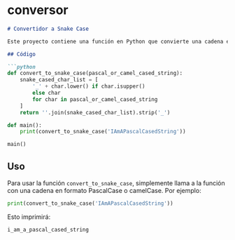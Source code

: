 # conversor
```markdown
# Convertidor a Snake Case

Este proyecto contiene una función en Python que convierte una cadena en formato PascalCase o camelCase a snake_case.

## Código

```python
def convert_to_snake_case(pascal_or_camel_cased_string):
    snake_cased_char_list = [
        '_' + char.lower() if char.isupper()
        else char
        for char in pascal_or_camel_cased_string
    ]
    return ''.join(snake_cased_char_list).strip('_')

def main():
    print(convert_to_snake_case('IAmAPascalCasedString'))

main()
```

## Uso

Para usar la función `convert_to_snake_case`, simplemente llama a la función con una cadena en formato PascalCase o camelCase. Por ejemplo:

```python
print(convert_to_snake_case('IAmAPascalCasedString'))
```

Esto imprimirá:

```
i_am_a_pascal_cased_string
```
